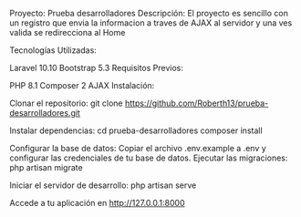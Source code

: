 Proyecto: Prueba desarrolladores
Descripción:
El proyecto es sencillo con un registro que envia la informacion a traves de AJAX al servidor y una ves valida se redirecciona al Home

Tecnologías Utilizadas:

Laravel 10.10
Bootstrap 5.3
Requisitos Previos:

PHP 8.1
Composer 2
AJAX
Instalación:

Clonar el repositorio:
git clone https://github.com/Roberth13/prueba-desarrolladores.git

Instalar dependencias:
cd prueba-desarrolladores
composer install

Configurar la base de datos:
Copiar el archivo .env.example a .env y configurar las credenciales de tu base de datos.
Ejecutar las migraciones:
php artisan migrate


Iniciar el servidor de desarrollo:
php artisan serve

Accede a tu aplicación en http://127.0.0.1:8000